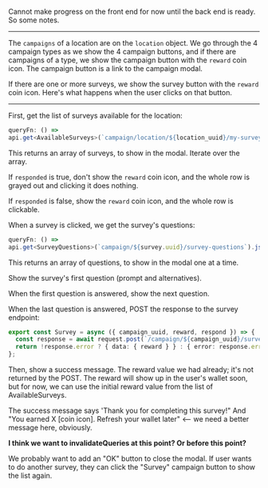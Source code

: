 Cannot make progress on the front end for now until the back end is ready. So some notes.

---

The `campaigns` of a location are on the `location` object. We go through the 4 campaign types as we show the 4 campaign buttons, and if there are campaigns of a type, we show the campaign button with the `reward` coin icon. The campaign button is a link to the campaign modal.

If there are one or more surveys, we show the survey button with the `reward` coin icon. Here's what happens when the user clicks on that button.

---

First, get the list of surveys available for the location:

```ts
queryFn: () =>
api.get<AvailableSurveys>(`campaign/location/${location_uuid}/my-surveys`).json(),
```

This returns an array of surveys, to show in the modal. Iterate over the array.

If `responded` is true, don't show the `reward` coin icon, and the whole row is grayed out and clicking it does nothing.

If `responded` is false, show the `reward` coin icon, and the whole row is clickable.

When a survey is clicked, we get the survey's questions:

```ts
queryFn: () =>
api.get<SurveyQuestions>(`campaign/${survey.uuid}/survey-questions`).json(),
```

This returns an array of questions, to show in the modal one at a time.

Show the survey's first question (prompt and alternatives).

When the first question is answered, show the next question.

When the last question is answered, POST the response to the survey endpoint:

```ts
export const Survey = async ({ campaign_uuid, reward, respond }) => {
  const response = await request.post(`/campaign/${campaign_uuid}/survey-response/`, respond);
  return !response.error ? { data: { reward } } : { error: response.error };
};
```

Then, show a success message. The reward value we had already; it's not returned by the POST. The reward will show up in the user's wallet soon, but for now, we can use the initial reward value from the list of AvailableSurveys.

The success message says 'Thank you for completing this survey!" And "You earned X [coin icon]. Refresh your wallet later" <-- we need a better message here, obviously.

**I think we want to invalidateQueries at this point? Or before this point?**

We probably want to add an "OK" button to close the modal. If user wants to do another survey, they can click the "Survey" campaign button to show the list again.
